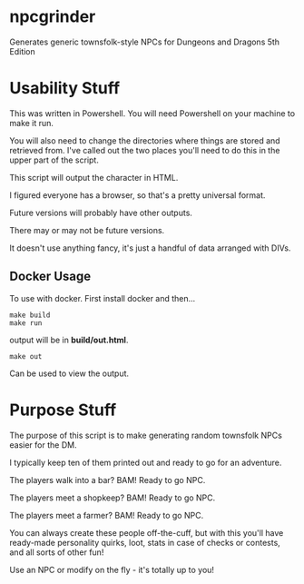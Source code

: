 # npcgrinder
Generates generic townsfolk-style NPCs for Dungeons and Dragons 5th Edition

# Usability Stuff
This was written in Powershell. You will need Powershell on your machine to make it run.

You will also need to change the directories where things are stored and retrieved from. I've called out the two places you'll need to do this in the upper part of the script.

This script will output the character in HTML.

I figured everyone has a browser, so that's a pretty universal format.

Future versions will probably have other outputs.

There may or may not be future versions.

It doesn't use anything fancy, it's just a handful of data arranged with DIVs.

## Docker Usage

To use with docker. First install docker and then...

```
make build
make run
```

output will be in **build/out.html**.

```
make out
```

Can be used to view the output.

# Purpose Stuff
The purpose of this script is to make generating random townsfolk NPCs easier for the DM.

I typically keep ten of them printed out and ready to go for an adventure.

The players walk into a bar? BAM! Ready to go NPC.

The players meet a shopkeep? BAM! Ready to go NPC.

The players meet a farmer? BAM! Ready to go NPC.

You can always create these people off-the-cuff, but with this you'll have ready-made personality quirks, loot, stats in case of checks or contests, and all sorts of other fun!

Use an NPC or modify on the fly - it's totally up to you!


